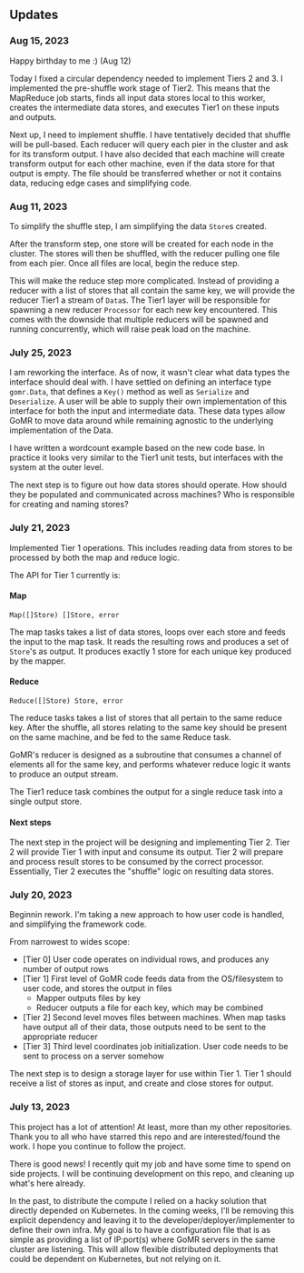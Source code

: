 ## Updates

### Aug 15, 2023
Happy birthday to me :) (Aug 12)

Today I fixed a circular dependency needed to implement Tiers 2 and 3.
I implemented the pre-shuffle work stage of Tier2.
This means that the MapReduce job starts, finds all input data stores local to this worker, creates the intermediate data stores, and executes Tier1 on these inputs and outputs.

Next up, I need to implement shuffle.
I have tentatively decided that shuffle will be pull-based.
Each reducer will query each pier in the cluster and ask for its transform output.
I have also decided that each machine will create transform output for each other machine, even if the data store for that output is empty.
The file should be transferred whether or not it contains data, reducing edge cases and simplifying code.

### Aug 11, 2023

To simplify the shuffle step, I am simplifying the data `Store`s created.

After the transform step, one store will be created for each node in the cluster.
The stores will then be shuffled, with the reducer pulling one file from each pier.
Once all files are local, begin the reduce step.

This will make the reduce step more complicated.
Instead of providing a reducer with a list of stores that all contain the same key, we will provide the reducer Tier1
a stream of `Data`s.
The Tier1 layer will be responsible for spawning a new reducer `Processor` for each new key encountered.
This comes with the downside that multiple reducers will be spawned and running concurrently, which will raise
peak load on the machine.

### July 25, 2023

I am reworking the interface.
As of now, it wasn't clear what data types the interface should deal with.
I have settled on defining an interface type `gomr.Data`, that defines a `Key()` method as well as `Serialize` and `Deserialize`.
A user will be able to supply their own implementation of this interface for both the input and intermediate data.
These data types allow GoMR to move data around while remaining agnostic to the underlying implementation of the Data.

I have written a wordcount example based on the new code base.
In practice it looks very similar to the Tier1 unit tests, but interfaces with the system at the outer level.

The next step is to figure out how data stores should operate.
How should they be populated and communicated across machines?
Who is responsible for creating and naming stores?

### July 21, 2023

Implemented Tier 1 operations.
This includes reading data from stores to be processed by both the map and reduce logic.

The API for Tier 1 currently is:

#### Map

`Map([]Store) []Store, error`

The map tasks takes a list of data stores, loops over each store and feeds the input to the map task.
It reads the resulting rows and produces a set of `Store`'s as output.
It produces exactly 1 store for each unique key produced by the mapper.

#### Reduce
`Reduce([]Store) Store, error`

The reduce tasks takes a list of stores that all pertain to the same reduce key.
After the shuffle, all stores relating to the same key should be present on the same machine, and be fed to the same Reduce task.

GoMR's reducer is designed as a subroutine that consumes a channel of elements all for the same key, and performs whatever reduce logic it wants to produce an output stream.

The Tier1 reduce task combines the output for a single reduce task into a single output store.

#### Next steps

The next step in the project will be designing and implementing Tier 2.
Tier 2 will provide Tier 1 with input and consume its output.
Tier 2 will prepare and process result stores to be consumed by the correct processor.
Essentially, Tier 2 executes the "shuffle" logic on resulting data stores.

### July 20, 2023

Beginnin rework.
I'm taking a new approach to how user code is handled, and simplifying the framework code.

From narrowest to wides scope:
- [Tier 0] User code operates on individual rows, and produces any number of output rows
- [Tier 1] First level of GoMR code feeds data from the OS/filesystem to user code, and stores the output in files
  - Mapper outputs files by key
  - Reducer outputs a file for each key, which may be combined
- [Tier 2] Second level moves files between machines. When map tasks have output all of their data, those outputs need to be sent to the appropriate reducer
- [Tier 3] Third level coordinates job initialization. User code needs to be sent to process on a server somehow

The next step is to design a storage layer for use within Tier 1.
Tier 1 should receive a list of stores as input, and create and close stores for output.

### July 13, 2023

This project has a lot of attention! At least, more than my other repositories.
Thank you to all who have starred this repo and are interested/found the work.
I hope you continue to follow the project.

There is good news! I recently quit my job and have some time to spend on side projects.
I will be continuing development on this repo, and cleaning up what's here already.

In the past, to distribute the compute I relied on a hacky solution that directly depended on Kubernetes.
In the coming weeks, I'll be removing this explicit dependency and leaving it to the developer/deployer/implementer to define their own infra.
My goal is to have a configuration file that is as simple as providing a list of IP:port(s) where GoMR servers in the same cluster are listening.
This will allow flexible distributed deployments that could be dependent on Kubernetes, but not relying on it.
